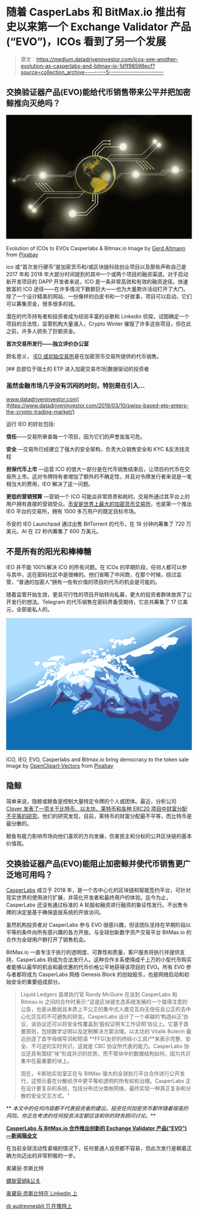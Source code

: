 # 随着 CasperLabs 和 BitMax.io 推出有史以来第一个 Exchange Validator 产品(“EVO”)，ICOs 看到了另一个发展

> 原文：<https://medium.datadriveninvestor.com/icos-see-another-evolution-as-casperlabs-and-bitmax-io-1d1f98596ecf?source=collection_archive---------5----------------------->

## 交换验证器产品(EVO)能给代币销售带来公平并把加密鲸推向灭绝吗？

![](img/5af84790fa1d1a71b4efcb50857932db.png)

Evolution of ICOs to EVOs Casperlabs & Bitmax.io Image by [Gerd Altmann](https://pixabay.com/users/geralt-9301/?utm_source=link-attribution&utm_medium=referral&utm_campaign=image&utm_content=3569787) from [Pixabay](https://pixabay.com/?utm_source=link-attribution&utm_medium=referral&utm_campaign=image&utm_content=3569787)

ico 或“首次发行硬币”是加密货币和/或区块链科技创业项目以及那些声称自己是 2017 年和 2018 年大部分时间提到的其中一个或两个项目的融资渠道。对于启动新开发项目的 DAPP 开发者来说，ICO 是一条非常高效和有效的融资途径。快速致富的 ICO 途径——在许多情况下数额巨大——也为大量欺诈活动打开了大门。除了一个设计精美的网站、一份像样的白皮书和一个好故事，项目可以启动，它们可以筹集资金，很多很多的钱。

潜在的代币持有者和投资者成为经验丰富的谷歌和 Linkedin 侦探，试图确定一个项目的合法性，监管机构大量涌入，Crypto Winter 摧毁了许多这些项目，但在此之前，许多人损失了巨额资金。

**首次交易所发行——独立评价办公室**

顾名思义， [IEO 或初始交易所](https://medium.com/datadriveninvestor/are-ieos-a-positive-evolution-of-the-ico-or-just-lipstick-on-the-proverbial-ico-pig-321672cd24b3)是在加密货币交易所提供的代币销售。

[](https://www.datadriveninvestor.com/2019/03/10/swiss-based-etp-enters-the-crypto-trading-market/) [## 总部位于瑞士的 ETP 进入加密交易市场|数据驱动的投资者

### 虽然金融市场几乎没有沉闷的时刻，特别是在引入…

www.datadriveninvestor.com](https://www.datadriveninvestor.com/2019/03/10/swiss-based-etp-enters-the-crypto-trading-market/) 

运行 IEO 的好处包括:

**信任**——交易所审查每一个项目，因为它们的声誉岌岌可危。

**安全** —交易所已经建立了强大的安全架构，负责大众销售安全和 KYC &反洗钱流程

**担保代币上市** —运营 ICO 的很大一部分是在代币销售结束后，让项目的代币在交易所上市。这对令牌持有者增加了额外的不确定性，并且对令牌发行者来说是一笔相当大的费用，IEO 解决了这一问题。

**更低的营销预算** —营销一个 ICO 可能会非常昂贵和耗时。交易所通过其平台上的用户拥有直接的营销受众。[币安是世界上最大的加密货币交易所](https://coinswitch.co/news/10-best-cryptocurrency-exchanges-for-crypto-trading-in-2020)，也是第一个推出 IEO 平台的交易所，拥有 1500 多万用户的既定目标市场。

币安的 IEO Launchpad 通过出售 BitTorrent 的代币，在 18 分钟内筹集了 720 万美元。AI 在 22 秒内筹集了 600 万美元。

## 不是所有的阳光和棒棒糖

IEO 并不能 100%解决 ICO 的所有问题。在 ICOs 的早期阶段，任何人都可以参与其中，这在密码社区中是很棒的。他们省略了中间商，在那个时候，绕过监管，“普通的加密人”拥有一些有价值的项目的代币的机会是可能的。

随着监管开始生效，更具可行性的项目开始转向私募，更大的投资者群体放弃了公开发行的想法。Telegram 的代币销售在密码界备受期待，它总共筹集了 17 亿美元，全部是私人的。

![](img/58a14466b8e72fecd8424d545f4c3859.png)

ICO, IEO, EVO, Casperlabs and Bitmax.io bring democracy to the token sale Image by [OpenClipart-Vectors](https://pixabay.com/users/OpenClipart-Vectors-30363/?utm_source=link-attribution&utm_medium=referral&utm_campaign=image&utm_content=155958) from [Pixabay](https://pixabay.com/?utm_source=link-attribution&utm_medium=referral&utm_campaign=image&utm_content=155958)

## 隐鲸

简单来说，隐鲸或鲸鱼是控制大量特定令牌的个人或团体。最近，分析公司 [Clover 发表了一项关于比特币、以太坊、莱特币和各种 ERC20 项目中财富分配不平等的研究](https://www.clovr.com/page/crypto-whales/)。他们的研究发现，目前，莱特币的财富分配最不平等，而比特币是最分散的。

鲸鱼有能力影响市场向他们喜欢的方向发展，伤害民主和分权的公共区块链的基本价值观。

## **交换验证器产品(EVO)能阻止加密鲸并使代币销售更广泛地可用吗？**

[CasperLabs](https://casperlabs.io/) 成立于 2018 年，是一个去中心化的区块链和智能签约平台，可针对现实世界的使用进行扩展，并简化开发者和最终用户的体验。迄今为止，CasperLabs 还没有通过标准的 A 轮股权融资进行融资的象征性发行。不出售令牌的决定是基于确保底层系统的开放访问。

虽然机构投资者对 CasperLabs 参与 EVO 很感兴趣，但该团队坚持在早期阶段以平等的条件向所有感兴趣的各方开放。与全球创新数字资产交易平台 BitMax.io 的合作为全球用户群打开了销售机会。

BitMax.io 一直专注于执行的透明度、可靠性和质量，客户服务将执行并提供支持，CasperLabs 将成为合法发行人。这种合作关系使得成千上万的小型代币购买者能够以最早的机会和最优惠的代币价格公平地获得该项目的 EVO。所有 EVO 参与者都将成为 CasperLabs 网络 Genesis Block 的创始股东，也是网络启动和初始安全的重要组成部分。

> Liquid Ledgers 首席执行官 Randy McGuire 在谈到 CasperLabs 和 Bitmax.io 之间的合作时表示:“这是区块链生态系统发展的一个值得注意的公告，也是从脆弱且本质上不公正的集中式人类交互向无信任且公正的去中心化交互的不可避免的转变。CasperLabs 设计了一个卓越的‘构造纠正’协议，该协议还可以将安全性覆盖到‘股权证明’&‘工作证明’协议上。它基于首要原则，包括数学证明以及定制解决方案治理。以太坊的 Vitalik Buterin 最近创造了首字母缩写词和短语 **FFG(友好的终结小工具)**来表示完整、安全、不可逆的实时共识，这就是 CBC 协议所代表的能力。CasperLabs 协议还具有围绕“块”形成共识的优势，而不管块中的数据结构如何，因为共识集中在最重要的块上。
> 
> 现在，卡斯珀实验室正在与 BitMax 强大的全球执行平台合作进行公开发行，这预示着在分散经济中更平等和透明的所有权和治理。CasperLabs 正在设计更复杂的系统，包括分布式分类帐网络，最终实现一种真正复杂和分散的安全交互方式。"

** *本文中的任何内容都不代表投资者的建议。投资任何加密货币都伴随着很高的风险。你正在考虑的任何投资决定都应该和你的财务顾问讨论。***

[**CasperLabs 与 BitMax.io 合作推出创新的 Exchange Validator 产品(“EVO”)—新闻稿全文**](https://www.globenewswire.com/news-release/2020/03/25/2006593/0/en/CasperLabs-Partners-with-BitMax-io-to-Conduct-Innovative-Exchange-Validator-Offering-EVO.html)

在当前全球流动性紧缩的情况下，任何普通人投资都不容易，但此次发行是朝着正确方向迈出的非常积极的一步。

奥黛丽·奈斯比特

[螺旋营销&公关](http://www.spinspirational.com/)

[奥黛丽·奈斯比特在 Linkedin 上](https://www.linkedin.com/in/audrey-nesbitt-mba-pmp-0388a52a/)

[@ audreynesbit 11 在推特上](https://twitter.com/AudreyNesbitt11)